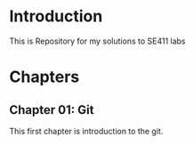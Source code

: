 # Introduction
This is Repository for my solutions to SE411 labs

# Chapters

## Chapter 01: Git
This first chapter is introduction to the git.
